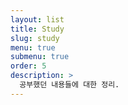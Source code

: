 ```yaml
---
layout: list
title: Study
slug: study
menu: true
submenu: true
order: 5
description: >
  공부했던 내용들에 대한 정리.
---
```

